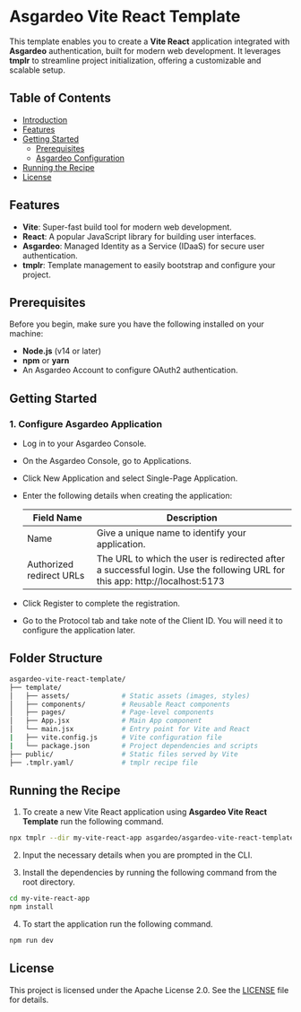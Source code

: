 # Asgardeo Vite React Template

This template enables you to create a **Vite React** application integrated with **Asgardeo** authentication, built for modern web development. It leverages **tmplr** to streamline project initialization, offering a customizable and scalable setup.

## Table of Contents

- [Introduction](#introduction)
- [Features](#features)
- [Getting Started](#getting-started)
  - [Prerequisites](#prerequisites)
  - [ Asgardeo Configuration](#asgardeo-configuration)
- [Running the Recipe](#running-the-recipe)
- [License](#license)

## Features

- **Vite**: Super-fast build tool for modern web development.
- **React**: A popular JavaScript library for building user interfaces.
- **Asgardeo**: Managed Identity as a Service (IDaaS) for secure user authentication.
- **tmplr**: Template management to easily bootstrap and configure your project.

## Prerequisites

Before you begin, make sure you have the following installed on your machine:

- **Node.js** (v14 or later)
- **npm** or **yarn**
- An Asgardeo Account to configure OAuth2 authentication.

## Getting Started

### 1. Configure Asgardeo Application

- Log in to your Asgardeo Console.
- On the Asgardeo Console, go to Applications.
- Click New Application and select Single-Page Application.
- Enter the following details when creating the application:

    | Field Name                       | Description                                                                                             |
    | ---------------------------- | --------------------------------------------------------------------------------------------------------- |
    | Name                         | Give a unique name to identify your application.                                                          |
    | Authorized redirect URLs     | The URL to which the user is redirected after a successful login. Use the following URL for this app: http://localhost:5173                                         |

- Click Register to complete the registration.
- Go to the Protocol tab and take note of the Client ID. You will need it to configure the application later.

## Folder Structure

```bash
asgardeo-vite-react-template/
├── template/
│   ├── assets/             # Static assets (images, styles)
│   ├── components/         # Reusable React components
│   ├── pages/              # Page-level components
│   ├── App.jsx             # Main App component
│   └── main.jsx            # Entry point for Vite and React
|   ├── vite.config.js      # Vite configuration file
|   └── package.json        # Project dependencies and scripts
├── public/                 # Static files served by Vite
├── .tmplr.yaml/            # tmplr recipe file
```

## Running the Recipe

1. To create a new Vite React application using **Asgardeo Vite React Template** run the following command.

```bash
npx tmplr --dir my-vite-react-app asgardeo/asgardeo-vite-react-template
```

2. Input the necessary details when you are prompted in the CLI.

3. Install the dependencies by running the following command from the root directory.

```bash
cd my-vite-react-app 
npm install
```

4. To start the application run the following command.

```bash
npm run dev
```

## License
This project is licensed under the Apache License 2.0. See the [LICENSE](LICENSE) file for details.

